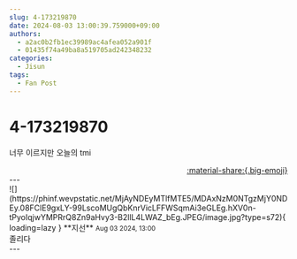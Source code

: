 ```yaml
---
slug: 4-173219870
date: 2024-08-03 13:00:39.759000+09:00
authors:
  - a2ac0b2fb1ec39989ac4afea052a901f
  - 01435f74a49ba8a519705ad242348232
categories:
  - Jisun
tags:
  - Fan Post
---
```


# 4-173219870

<div class="post-container" markdown="1">
<div class="content-container md-sidebar__scrollwrap" markdown="1">

너무 이르지만 오늘의 tmi

</div>
</div>

<div style="text-align: right;" markdown="1">
<a href="https://weverse.io/fromis9/fanpost/4-173219870" style="text-align: right;">:material-share:{.big-emoji}</a>
</div>
---

<div class="comments-container md-sidebar__scrollwrap" markdown="1">
<div class="comment" markdown="1">
<div class='id-container' markdown="1">
![](https://phinf.wevpstatic.net/MjAyNDEyMTlfMTE5/MDAxNzM0NTgzMjY0NDEy.08FClE9gxLY-99LscoMUgQbKnrVicLFFWSqmAi3eGLEg.hXV0n-tPyoIqjwYMPRrQ8Zn9aHvy3-B2llL4LWAZ_bEg.JPEG/image.jpg?type=s72){ loading=lazy }
**<span class="artist">지선</span>** <small>Aug 03 2024, 13:00</small><br>
</div>
<div class='comment-body' markdown="1">
졸리다
</div>
</div>
</div>
---
